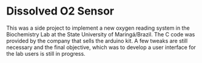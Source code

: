 # Dissolved O2 Sensor
This was a side project to implement a new oxygen reading system in the Biochemistry Lab at the State University of Maringá/Brazil.
The C code was provided by the company that sells the arduino kit.
A few tweaks are still necessary and the final objective, which was to develop a user interface for the lab users is still in progress.
